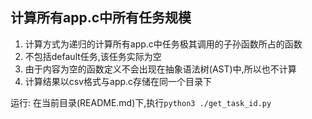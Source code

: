 ## 计算所有app.c中所有任务规模

1. 计算方式为递归的计算所有app.c中任务极其调用的子孙函数所占的函数
2. 不包括default任务,该任务实际为空
3. 由于内容为空的函数定义不会出现在抽象语法树(AST)中,所以也不计算
4. 计算结果以csv格式与app.c存储在同一个目录下

运行:
在当前目录(README.md)下,执行`python3 ./get_task_id.py`